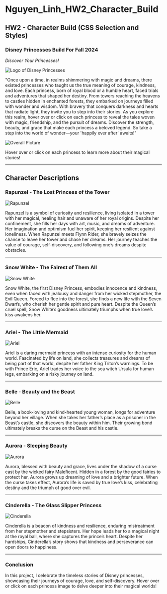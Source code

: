 # Nguyen_Linh_HW2_Character_Build

## HW2 - Character Build (CSS Selection and Styles)

### Disney Princesses Build For Fall 2024
*Discover Your Princesses!*

![Logo of Disney Princesses](images/disney_logo.png)

"Once upon a time, in realms shimmering with magic and dreams, there existed princesses who taught us the true meaning of courage, kindness, and love. Each princess, born of royal blood or a humble heart, faced trials and adventures that shaped her destiny. From towers reaching the heavens to castles hidden in enchanted forests, they embarked on journeys filled with wonder and wisdom. With bravery that conquers darkness and hearts that radiate light, they invite you to step into their stories. As you explore this realm, hover over or click on each princess to reveal the tales woven with magic, friendship, and the pursuit of dreams. Discover the strength, beauty, and grace that make each princess a beloved legend. So take a step into the world of wonder—your 'happily ever after' awaits!"

![Overall Picture](images/princesses_sprites.png)

Hover over or click on each princess to learn more about their magical stories!

---

## Character Descriptions

### Rapunzel - The Lost Princess of the Tower
![Rapunzel](images/rapunzel.png)

Rapunzel is a symbol of curiosity and resilience, living isolated in a tower with her magical, healing hair and unaware of her royal origins. Despite her confinement, she fills her days with art, music, and dreams of adventure. Her imagination and optimism fuel her spirit, keeping her resilient against loneliness. When Rapunzel meets Flynn Rider, she bravely seizes the chance to leave her tower and chase her dreams. Her journey teaches the value of courage, self-discovery, and following one’s dreams despite obstacles.

---

### Snow White - The Fairest of Them All
![Snow White](images/snowwhite.png)

Snow White, the first Disney Princess, embodies innocence and kindness, even when faced with jealousy and danger from her wicked stepmother, the Evil Queen. Forced to flee into the forest, she finds a new life with the Seven Dwarfs, who cherish her gentle spirit and pure heart. Despite the Queen’s cruel spell, Snow White’s goodness ultimately triumphs when true love’s kiss awakens her.

---

### Ariel - The Little Mermaid
![Ariel](images/ariel.png)

Ariel is a daring mermaid princess with an intense curiosity for the human world. Fascinated by life on land, she collects treasures and dreams of being part of that world, despite her father King Triton’s warnings. To be with Prince Eric, Ariel trades her voice to the sea witch Ursula for human legs, embarking on a risky journey on land.

---

### Belle - Beauty and the Beast
![Belle](images/belle.png)

Belle, a book-loving and kind-hearted young woman, longs for adventure beyond her village. When she takes her father’s place as a prisoner in the Beast’s castle, she discovers the beauty within him. Their growing bond ultimately breaks the curse on the Beast and his castle.

---

### Aurora - Sleeping Beauty
![Aurora](images/aurora.png)

Aurora, blessed with beauty and grace, lives under the shadow of a curse cast by the wicked fairy Maleficent. Hidden in a forest by the good fairies to protect her, Aurora grows up dreaming of love and a brighter future. When the curse takes effect, Aurora’s life is saved by true love’s kiss, celebrating destiny and the triumph of good over evil.

---

### Cinderella - The Glass Slipper Princess
![Cinderella](images/cinderella.png)

Cinderella is a beacon of kindness and resilience, enduring mistreatment from her stepmother and stepsisters. Her hope leads her to a magical night at the royal ball, where she captures the prince’s heart. Despite her hardships, Cinderella’s story shows that kindness and perseverance can open doors to happiness.

---

### Conclusion
In this project, I celebrate the timeless stories of Disney princesses, showcasing their journeys of courage, love, and self-discovery. Hover over or click on each princess image to delve deeper into their magical worlds!
